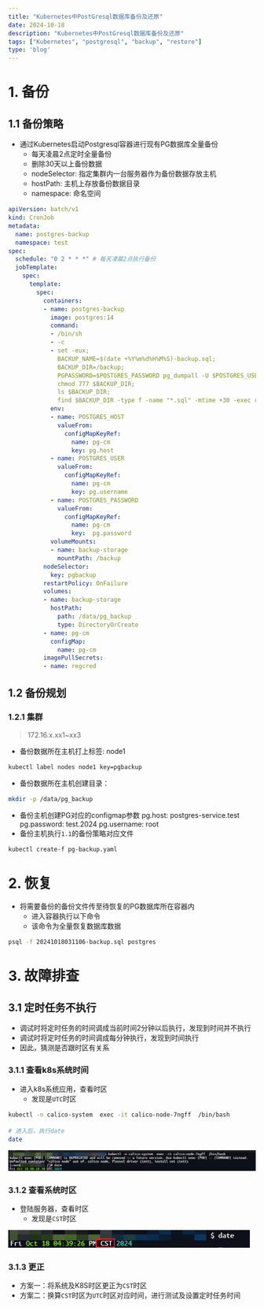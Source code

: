 ```yaml
---
title: "Kubernetes中PostGresql数据库备份及还原"
date: 2024-10-18
description: "Kubernetes中PostGresql数据库备份及还原"
tags: ["Kubernetes", "postgresql", "backup", "restore"]
type: 'blog'
---
```


# 1. 备份
## 1.1 备份策略
- 通过Kubernetes启动Postgresql容器进行现有PG数据库全量备份
  - 每天凌晨2点定时全量备份
  - 删除30天以上备份数据
  - nodeSelector: 指定集群内一台服务器作为备份数据存放主机
  - hostPath: 主机上存放备份数据目录
  - namespace: 命名空间
```yaml
apiVersion: batch/v1
kind: CronJob
metadata:
  name: postgres-backup
  namespace: test
spec:
  schedule: "0 2 * * *" # 每天凌晨2点执行备份
  jobTemplate:
    spec:
      template:
        spec:
          containers:
          - name: postgres-backup
            image: postgres:14
            command:
            - /bin/sh
            - -c
            - set -eux;
              BACKUP_NAME=$(date +%Y%m%d%H%M%S)-backup.sql;
              BACKUP_DIR=/backup;
              PGPASSWORD=$POSTGRES_PASSWORD pg_dumpall -U $POSTGRES_USER -h $POSTGRES_HOST > $BACKUP_DIR/$BACKUP_NAME;
              chmod 777 $BACKUP_DIR;
              ls $BACKUP_DIR;
              find $BACKUP_DIR -type f -name "*.sql" -mtime +30 -exec rm {} \;; # 删除超过30天的.sql文件  
            env:
            - name: POSTGRES_HOST
              valueFrom:
                configMapKeyRef:
                  name: pg-cm
                  key: pg.host
            - name: POSTGRES_USER
              valueFrom:
                configMapKeyRef:
                  name: pg-cm
                  key: pg.username
            - name: POSTGRES_PASSWORD
              valueFrom:
                configMapKeyRef:
                  name: pg-cm
                  key:  pg.password
            volumeMounts:
            - name: backup-storage
              mountPath: /backup
          nodeSelector:
            key: pgbackup
          restartPolicy: OnFailure
          volumes:
          - name: backup-storage
            hostPath:
              path: /data/pg_backup
              type: DirectoryOrCreate
          - name: pg-cm
            configMap:
              name: pg-cm
          imagePullSecrets:
          - name: regcred
```

## 1.2 备份规划
### 1.2.1 集群
> 172.16.x.xx1~xx3
- 备份数据所在主机打上标签: node1
```bash
kubectl label nodes node1 key=pgbackup
```
- 备份数据所在主机创建目录：
```bash
mkdir -p /data/pg_backup
```
- 备份主机创建PG对应的configmap参数
  pg.host: postgres-service.test
  pg.password: test.2024
  pg.username: root
- 备份主机执行`1.1`的备份策略对应文件
```bash
kubectl create-f pg-backup.yaml
```

# 2. 恢复
- 将需要备份的备份文件传至待恢复的PG数据库所在容器内
  - 进入容器执行以下命令
  - 该命令为全量恢复数据库数据
```bash
psql -f 20241018031106-backup.sql postgres
```

# 3. 故障排查
## 3.1 定时任务不执行
- 调试时将定时任务的时间调成当前时间2分钟以后执行，发现到时间并不执行
- 调试时将定时任务的时间调成每分钟执行，发现到时间执行
- 因此，猜测是否跟时区有关系
### 3.1.1 查看k8s系统时间
- 进入k8s系统应用，查看时区
  - 发现是`UTC`时区
```bash
kubectl -n calico-system  exec -it calico-node-7ngff  /bin/bash

# 进入后，执行date
date
```
![图片.png](./1.png)
### 3.1.2 查看系统时区
- 登陆服务器，查看时区
  - 发现是`CST`时区
  
![图片.png](./2.png)
### 3.1.3 更正
- 方案一：将系统及K8S时区更正为`CST`时区
- 方案二：换算`CST`时区为`UTC`时区对应时间，进行测试及设置定时任务时间